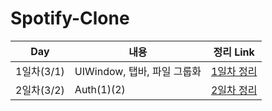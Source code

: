# Spotify-Clone
| Day       | 내용 | 정리 Link |
| --------- | --- | -------- |
| 1일차(3/1) | UIWindow, 탭바, 파일 그룹화 | [1일차 정리](https://ajar-crown-431.notion.site/UIWindow-de000e0e571a48a79ad5089a4e0f91c4) |
| 2일차(3/2) | Auth(1)(2) | [2일차 정리](https://ajar-crown-431.notion.site/Auth-1-2-0d77569e51a943ef94b1406b3aab598d)|
